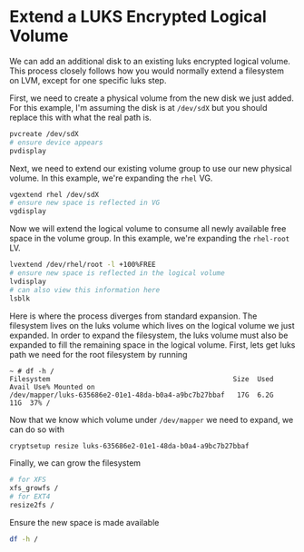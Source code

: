 # Extend a LUKS Encrypted Logical Volume

We can add an additional disk to an existing luks encrypted logical volume. This process closely follows how you would normally extend a filesystem on LVM, except for one specific luks step.

First, we need to create a physical volume from the new disk we just added. For this example, I'm assuming the disk is at `/dev/sdX` but you should replace this with what the real path is.

```bash
pvcreate /dev/sdX
# ensure device appears
pvdisplay
```

Next, we need to extend our existing volume group to use our new physical volume. In this example, we're expanding the `rhel` VG.

```bash
vgextend rhel /dev/sdX
# ensure new space is reflected in VG
vgdisplay
```

Now we will extend the logical volume to consume all newly available free space in the volume group. In this example, we're expanding the `rhel-root` LV.

```bash
lvextend /dev/rhel/root -l +100%FREE
# ensure new space is reflected in the logical volume
lvdisplay
# can also view this information here
lsblk
```

Here is where the process diverges from standard expansion. The filesystem lives on the luks volume which lives on the logical volume we just expanded. In order to expand the filesystem, the luks volume must also be expanded to fill the remaining space in the logical volume. First, lets get luks path we need for the root filesystem by running

```terminal
~ # df -h /
Filesystem                                             Size  Used Avail Use% Mounted on
/dev/mapper/luks-635686e2-01e1-48da-b0a4-a9bc7b27bbaf   17G  6.2G   11G  37% /
```

Now that we know which volume under `/dev/mapper` we need to expand, we can do so with

```bash
cryptsetup resize luks-635686e2-01e1-48da-b0a4-a9bc7b27bbaf 
```

Finally, we can grow the filesystem

```bash
# for XFS
xfs_growfs /
# for EXT4
resize2fs /
```

Ensure the new space is made available

```bash
df -h /
```
